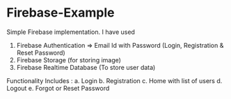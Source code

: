 # Firebase-Example

Simple Firebase implementation.
I have used 
1. Firebase Authentication => Email Id with Password (Login, Registration & Reset Password)
2. Firebase Storage (for storing image)
3. Firebase Realtime Database (To store user data)

Functionality Includes :
a. Login
b. Registration
c. Home with list of users
d. Logout
e. Forgot or Reset Password
